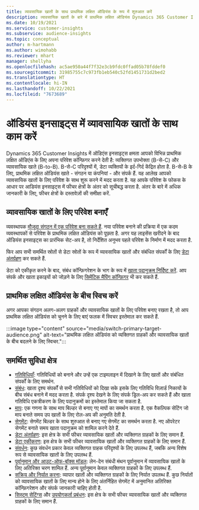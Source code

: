 ```yaml
---
title: व्यावसायिक खातों के साथ प्राथमिक लक्षित ऑडियंस के रूप में शुरुआत करें
description: व्यावसायिक खातों के बारे में प्राथमिक लक्षित ऑडियंस Dynamics 365 Customer Insights के रूप में जानें.
ms.date: 10/19/2021
ms.service: customer-insights
ms.subservice: audience-insights
ms.topic: conceptual
author: m-hartmann
ms.author: wimohabb
ms.reviewer: mhart
manager: shellyha
ms.openlocfilehash: ac5ae950a44f7f32e3cb9fdc0ffad05b78fddef0
ms.sourcegitcommit: 31985755c7c973fb1eb540c52fd1451731d2bed2
ms.translationtype: HT
ms.contentlocale: hi-IN
ms.lasthandoff: 10/22/2021
ms.locfileid: "7673689"
---
```

# <a name="work-with-business-accounts-in-audience-insights"></a>ऑडियंस इनसाइट्स में व्यावसायिक खातों के साथ काम करें

Dynamics 365 Customer Insights में ऑडिएंस इनसाइट्स क्षमता आपको विभिन्न प्राथमिक लक्षित ऑडिएंस के लिए अपना परिवेश कॉन्फ़िगर करने देती है: व्यक्तिगत उपभोक्ता (B-से-C) और व्यावसायिक खाते (B-to-B). B-से-C परिदृश्यों में, डेटा व्यक्तियों के इर्द-गिर्द केंद्रित होता है. B-से-B के लिए, प्राथमिक लक्षित ऑडियंस खाते - संगठन या कंपनियां - और संपर्क हैं. यह आलेख आपको व्यावसायिक खातों के लिए परिवेश के साथ शुरू करने में मदद करता है. यह आपके परिवेश के फोकस के आधार पर आडियंस इनसाइट्स में फीचर क्षेत्रों के अंतर को सूचीबद्ध करता है. अंतर के बारे में अधिक जानकारी के लिए, फीचर क्षेत्रों के दस्तावेज़ों की समीक्षा करें. 

## <a name="create-an-environment-for-business-accounts"></a>व्यावसायिक खातों के लिए परिवेश बनाएँ

व्यवस्थापक [मौजूदा संगठन में एक परिवेश बना सकते हैं](create-environment.md). नया परिवेश बनाने की प्रक्रिया में एक कदम व्यवस्थापकों से परिवेश के प्राथमिक लक्षित ऑडियंस को पूछता है. अगर यह लाइसेंस खरीदने के बाद ऑडियंस इनसाइट्स का प्रारंभिक सेट-अप है, तो निर्देशित अनुभव पहले परिवेश के निर्माण में मदद करता है.

फिर आप सभी समर्थित स्रोतों से डेटा स्रोतों के रूप में व्यावसायिक खातों और संबंधित संपर्कों के लिए [डेटा अंतर्ग्रहण](data-sources.md) कर सकते हैं.

डेटा को एकीकृत करने के बाद, संबंध कॉन्फ़िगरेशन के भाग के रूप में [खाता पदानुक्रम निर्दिष्ट करें](relationships.md#set-up-account-hierarchies). आप संपर्क और खाता इकाइयों को जोड़ने के लिए [सिमेंटिक मैपिंग कॉन्फ़िगर](semantic-mappings.md) भी कर सकते हैं. 

## <a name="switch-between-primary-target-audience"></a>प्राथमिक लक्षित ऑडियंस के बीच स्विच करें

अगर आपका संगठन अलग-अलग ग्राहकों और व्यावसायिक खातों के लिए परिवेश बनाए रखता है, तो आप प्राथमिक लक्षित ऑडियंस को चुनने के लिए बाएं फलक में स्विचर इस्तेमाल कर सकते हैं.

:::image type="content" source="media/switch-primary-target-audience.png" alt-text="प्राथमिक लक्षित ऑडियंस को व्यक्तिगत ग्राहकों और व्यावसायिक खातों के बीच बदलने के लिए स्विचर.":::

## <a name="supported-feature-areas"></a>समर्थित सुविधा क्षेत्र

- [गतिविधियाँ](activities.md): गतिविधियों को बनाने और उन्हें एक टाइमलाइन में दिखाने के लिए खातों और संबंधित संपर्कों के लिए समर्थन.
- [संबंध](relationships.md): खाता दृश्य संपर्कों से सभी गतिविधियों को दिखा सके इसके लिए गतिविधि विज़ार्ड निकायों के बीच संबंध बनाने में मदद करता है. संपर्क दृश्य देखने के लिए संपर्क ड्रिल-अप कर सकते हैं और खाता गतिविधि एकत्रीकरण के लिए पदानुक्रमों का इस्तेमाल किया जा सकता है.
- [माप](measures.md): एक गणना के साथ माप बिल्डर से बनाए गए मापों का समर्थन करता है. एक वैकल्पिक सेटिंग जो माप बनाते समय उप खातों के लिए रोल-अप की अनुमति देती है.
- [सेगमेंट](segments.md): सेगमेंट बिल्डर के साथ शुरुआत से बनाए गए सेगमेंट का समर्थन करता है. नए ऑपरेटर सेगमेंट बनाते समय खाता पदानुक्रम को शामिल करने देते हैं.
- [डेटा अंतर्ग्रहण](data-sources.md): इस क्षेत्र के सभी फीचर व्यावसायिक खातों और व्यक्तिगत ग्राहकों के लिए समान हैं.
- [डेटा एकीकरण](data-unification.md): इस क्षेत्र के सभी फीचर व्यावसायिक खातों और व्यक्तिगत ग्राहकों के लिए समान हैं.
- [संवर्धन](enrichment-hub.md): कुछ संवर्धन प्रकार केवल व्यक्तिगत ग्राहक परिदृश्यों के लिए उपलब्ध हैं, जबकि अन्य विशेष रूप से व्यावसायिक खातों के लिए उपलब्ध हैं.
- [पूर्वानुमान और आउट-ऑफ-बॉक्स मॉडल](predictions-overview.md): लेन-देन संबंधी मंथन पूर्वानुमान में व्यावसायिक खातों के लिए अतिरिक्त चरण शामिल हैं. अन्य पूर्वानुमान केवल व्यक्तिगत ग्राहकों के लिए उपलब्ध हैं.
- [सक्रिय और निर्यात करना](export-destinations.md): व्यापार खातों और व्यक्तिगत ग्राहकों के लिए निर्यात उपलब्ध हैं. कुछ निर्यातों को व्यावसायिक खातों के लिए मान्य होने के लिए अंतर्निहित सेगमेंट में अनुमानित अतिरिक्त कॉन्फ़िगरेशन और संपर्क जानकारी चाहिए होती है.
- [सिस्टम सेटिंग्स](system.md) और [उपयोगकर्ता प्रबंधन](permissions.md): इस क्षेत्र के सभी फीचर व्यावसायिक खातों और व्यक्तिगत ग्राहकों के लिए समान हैं.

